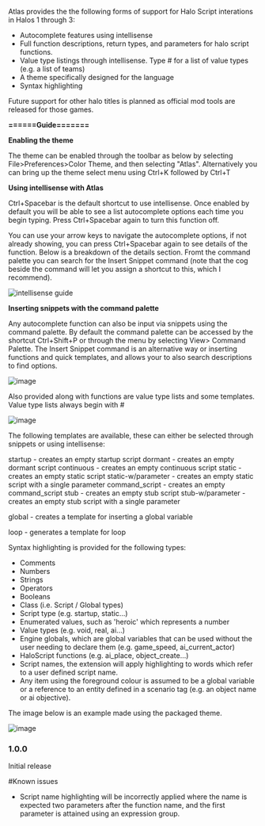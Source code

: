 Atlas provides the the following forms of support for Halo Script interations in Halos 1 through 3:
- Autocomplete features using intellisense
- Full function descriptions, return types, and parameters for halo script functions. 
- Value type listings through intellisense. Type # for a list of value types (e.g. a list of teams)
- A theme specifically designed for the language
- Syntax highlighting

Future support for other halo titles is planned as official mod tools are released for those games.

**======Guide=======**

**Enabling the theme**

The theme can be enabled through the toolbar as below by selecting File>Preferences>Color Theme, and then selecting "Atlas". Alternatively you can bring up the theme select menu using Ctrl+K followed by Ctrl+T

**Using intellisense with Atlas**

Ctrl+Spacebar is the default shortcut to use intellisense. Once enabled by default you will be able to see a list autocomplete options each time you begin typing. Press Ctrl+Spacebar again to turn this function off.

You can use your arrow keys to navigate the autocomplete options, if not already showing, you can press Ctrl+Spacebar again to see details of the function. Below is a breakdown of the details section. Fromt the command palette you can search for the Insert Snippet command (note that the cog beside the command will let you assign a shortcut to this, which I recommend).

![intellisense guide](https://user-images.githubusercontent.com/80323148/139600531-a1ffd041-1a76-4869-835f-515a06ed436a.png)

**Inserting snippets with the command palette**

Any autocomplete function can also be input via snippets using the command palette. By default the command palette can be accessed by the shortcut Ctrl+Shift+P or through the menu by selecting View> Command Palette. The Insert Snippet command is an alternative way or inserting functions and quick templates, and allows your to also search descriptions to find options.

![image](https://user-images.githubusercontent.com/80323148/139602116-91bf4cb6-02cc-47cc-b2f3-54d332bc0315.png)

Also provided along with functions are value type lists and some templates. Value type lists always begin with #

![image](https://user-images.githubusercontent.com/80323148/139602166-72c50624-9d9f-44d0-b127-5f4ef60dc4c6.png)

The following templates are available, these can either be selected through snippets or using intellisense:

startup - creates an empty startup script
dormant - creates an empty dormant script
continuous - creates an empty continuous script
static - creates an empty static script
static-w/parameter - creates an empty static script with a single parameter
command_script - creates an empty command_script
stub - creates an empty stub script
stub-w/parameter - creates an empty stub script with a single parameter

global - creates a template for inserting a global variable

loop - generates a template for loop


Syntax highlighting is provided for the following types:

- Comments
- Numbers
- Strings
- Operators
- Booleans
- Class (i.e. Script / Global types)
- Script type (e.g. startup, static...)
- Enumerated values, such as 'heroic' which represents a number
- Value types (e.g. void, real, ai...)
- Engine globals, which are global variables that can be used without the user needing to declare them (e.g. game_speed, ai_current_actor)
- HaloScript functions (e.g. ai_place, object_create...)
- Script names, the extension will apply highlighting to words which refer to a user defined script name.
- Any item using the foreground colour is assumed to be a global variable or a reference to an entity defined in a scenario tag (e.g. an object name or ai objective). 

The image below is an example made using the packaged theme.

![image](https://user-images.githubusercontent.com/80323148/139127460-063c393b-d2c3-4f75-be5c-f2717913b8bc.png)

### 1.0.0

Initial release

#Known issues

- Script name highlighting will be incorrectly applied where the name is expected two parameters after the function name, and the first parameter is attained using an expression group.
